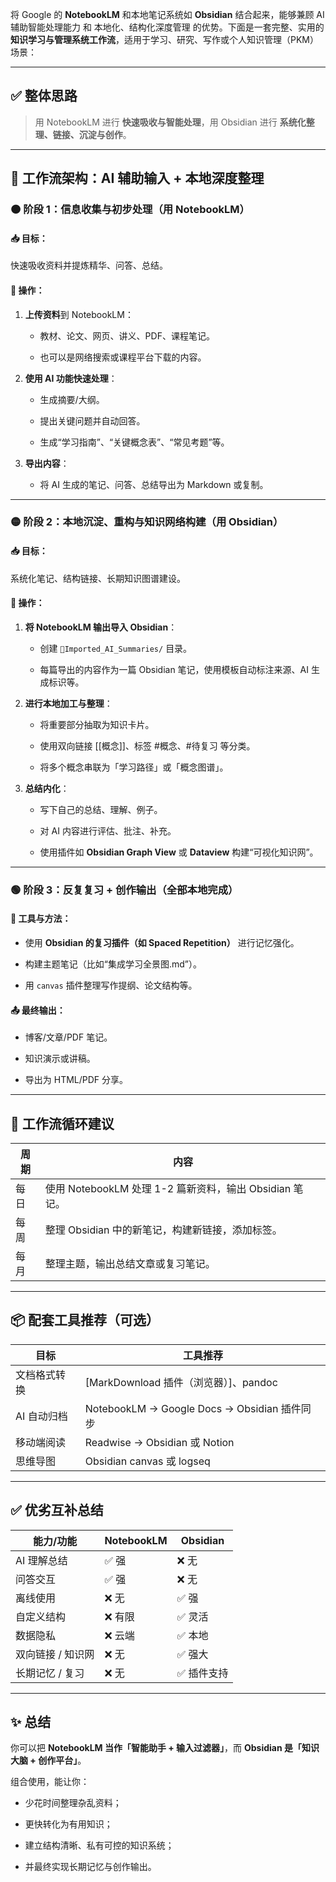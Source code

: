 将 Google 的 **NotebookLM** 和本地笔记系统如 **Obsidian** 结合起来，能够兼顾 AI 辅助智能处理能力 和 本地化、结构化深度管理 的优势。下面是一套完整、实用的 **知识学习与管理系统工作流**，适用于学习、研究、写作或个人知识管理（PKM）场景：

---

## ✅ 整体思路

> 用 NotebookLM 进行 **快速吸收与智能处理**，用 Obsidian 进行 **系统化整理、链接、沉淀与创作**。

---

## 🧠 工作流架构：AI 辅助输入 + 本地深度整理

### 🟠 阶段 1：信息收集与初步处理（用 NotebookLM）

#### 📥 目标：

快速吸收资料并提炼精华、问答、总结。

#### 📌 操作：

1. **上传资料**到 NotebookLM：
    
    - 教材、论文、网页、讲义、PDF、课程笔记。
        
    - 也可以是网络搜索或课程平台下载的内容。
        
2. **使用 AI 功能快速处理**：
    
    - 生成摘要/大纲。
        
    - 提出关键问题并自动回答。
        
    - 生成“学习指南”、“关键概念表”、“常见考题”等。
        
3. **导出内容**：
    
    - 将 AI 生成的笔记、问答、总结导出为 Markdown 或复制。
        

---

### 🟡 阶段 2：本地沉淀、重构与知识网络构建（用 Obsidian）

#### 📥 目标：

系统化笔记、结构链接、长期知识图谱建设。

#### 📌 操作：

1. **将 NotebookLM 输出导入 Obsidian**：
    
    - 创建 `📁Imported_AI_Summaries/` 目录。
        
    - 每篇导出的内容作为一篇 Obsidian 笔记，使用模板自动标注来源、AI 生成标识等。
        
2. **进行本地加工与整理**：
    
    - 将重要部分抽取为知识卡片。
        
    - 使用双向链接 [[概念]]、标签 #概念、#待复习 等分类。
        
    - 将多个概念串联为「学习路径」或「概念图谱」。
        
3. **总结内化**：
    
    - 写下自己的总结、理解、例子。
        
    - 对 AI 内容进行评估、批注、补充。
        
    - 使用插件如 **Obsidian Graph View** 或 **Dataview** 构建“可视化知识网”。
        

---

### 🟢 阶段 3：反复复习 + 创作输出（全部本地完成）

#### 📌 工具与方法：

- 使用 **Obsidian 的复习插件（如 Spaced Repetition）** 进行记忆强化。
    
- 构建主题笔记（比如“集成学习全景图.md”）。
    
- 用 `canvas` 插件整理写作提纲、论文结构等。
    

#### 📤 最终输出：

- 博客/文章/PDF 笔记。
    
- 知识演示或讲稿。
    
- 导出为 HTML/PDF 分享。
    

---

## 🔁 工作流循环建议

|周期|内容|
|---|---|
|每日|使用 NotebookLM 处理 1-2 篇新资料，输出 Obsidian 笔记。|
|每周|整理 Obsidian 中的新笔记，构建新链接，添加标签。|
|每月|整理主题，输出总结文章或复习笔记。|

---

## 📦 配套工具推荐（可选）

|目标|工具推荐|
|---|---|
|文档格式转换|[MarkDownload 插件（浏览器）]、pandoc|
|AI 自动归档|NotebookLM → Google Docs → Obsidian 插件同步|
|移动端阅读|Readwise → Obsidian 或 Notion|
|思维导图|Obsidian canvas 或 logseq|

---

## ✅ 优劣互补总结

|能力/功能|NotebookLM|Obsidian|
|---|---|---|
|AI 理解总结|✅ 强|❌ 无|
|问答交互|✅ 强|❌ 无|
|离线使用|❌ 无|✅ 强|
|自定义结构|❌ 有限|✅ 灵活|
|数据隐私|❌ 云端|✅ 本地|
|双向链接 / 知识网|❌ 无|✅ 强大|
|长期记忆 / 复习|❌ 无|✅ 插件支持|

---

## ✨ 总结

你可以把 **NotebookLM 当作「智能助手 + 输入过滤器」**，而 **Obsidian 是「知识大脑 + 创作平台」**。

组合使用，能让你：

- 少花时间整理杂乱资料；
    
- 更快转化为有用知识；
    
- 建立结构清晰、私有可控的知识系统；
    
- 并最终实现长期记忆与创作输出。
    
